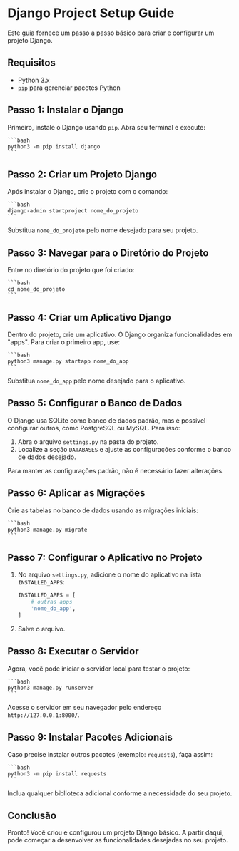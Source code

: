 # Django Project Setup Guide

Este guia fornece um passo a passo básico para criar e configurar um projeto Django.

## Requisitos

- Python 3.x
- `pip` para gerenciar pacotes Python

## Passo 1: Instalar o Django

Primeiro, instale o Django usando `pip`. Abra seu terminal e execute:

    ```bash
    python3 -m pip install django
    ```

## Passo 2: Criar um Projeto Django

Após instalar o Django, crie o projeto com o comando:

    ```bash
    django-admin startproject nome_do_projeto
    ```

Substitua `nome_do_projeto` pelo nome desejado para seu projeto.

## Passo 3: Navegar para o Diretório do Projeto

Entre no diretório do projeto que foi criado:

    ```bash
    cd nome_do_projeto
    ```

## Passo 4: Criar um Aplicativo Django

Dentro do projeto, crie um aplicativo. O Django organiza funcionalidades em "apps". Para criar o primeiro app, use:

    ```bash
    python3 manage.py startapp nome_do_app
    ```

Substitua `nome_do_app` pelo nome desejado para o aplicativo.

## Passo 5: Configurar o Banco de Dados

O Django usa SQLite como banco de dados padrão, mas é possível configurar outros, como PostgreSQL ou MySQL. Para isso:

1. Abra o arquivo `settings.py` na pasta do projeto.
2. Localize a seção `DATABASES` e ajuste as configurações conforme o banco de dados desejado.

Para manter as configurações padrão, não é necessário fazer alterações.

## Passo 6: Aplicar as Migrações

Crie as tabelas no banco de dados usando as migrações iniciais:

    ```bash
    python3 manage.py migrate
    ```

## Passo 7: Configurar o Aplicativo no Projeto

1. No arquivo `settings.py`, adicione o nome do aplicativo na lista `INSTALLED_APPS`:

    ```python
    INSTALLED_APPS = [
        # outras apps
        'nome_do_app',
    ]
    ```

2. Salve o arquivo.

## Passo 8: Executar o Servidor

Agora, você pode iniciar o servidor local para testar o projeto:

    ```bash
    python3 manage.py runserver
    ```

Acesse o servidor em seu navegador pelo endereço `http://127.0.0.1:8000/`.

## Passo 9: Instalar Pacotes Adicionais

Caso precise instalar outros pacotes (exemplo: `requests`), faça assim:

    ```bash
    python3 -m pip install requests
    ```

Inclua qualquer biblioteca adicional conforme a necessidade do seu projeto.

## Conclusão

Pronto! Você criou e configurou um projeto Django básico. A partir daqui, pode começar a desenvolver as funcionalidades desejadas no seu projeto.
